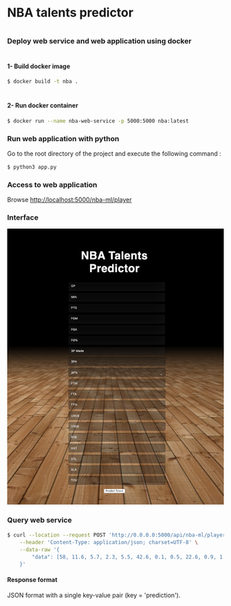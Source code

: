 # NBA talents predictor
#
#
### Deploy web service and web application using docker

#
#### 1- Build docker image
```sh
$ docker build -t nba .
```
#
#### 2- Run docker container
```sh
$ docker run --name nba-web-service -p 5000:5000 nba:latest
```

### Run web application with python
Go to the root directory of the project and execute the following command :
```sh
$ python3 app.py
```

### Access to web application
Browse [http://localhost:5000/nba-ml/player](http://localhost:5000/nba-ml/player)


### Interface

![Interface screen](static/images/Screen.jpg)

### Query web service
```sh
$ curl --location --request POST 'http://0.0.0.0:5000/api/nba-ml/player' \
    --header 'Content-Type: application/json; charset=UTF-8' \
    --data-raw '{
	    "data": [58, 11.6, 5.7, 2.3, 5.5, 42.6, 0.1, 0.5, 22.6, 0.9, 1.3, 68.9, 1, 0.9, 1.9, 0.8, 0.6, 0.1, 1]
    }'
```
#### Response format
JSON format with a single key-value pair (key = 'prediction').
